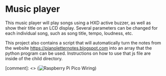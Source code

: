 # Music player

This music player will play songs using a HXD active buzzer, as well as show their title on an LCD display. Several parameters can be changed for each individual song, such as song title, tempo, loudness, etc.

This project also contains a script that will automatically turn the notes from the website https://pianoletternotes.blogspot.com into an array that the python program can be used. Instructions on how to use that js file are inside of the child directory.

[comment]: <> (![Raspberry Pi Pico Wiring](/wiring.png))
